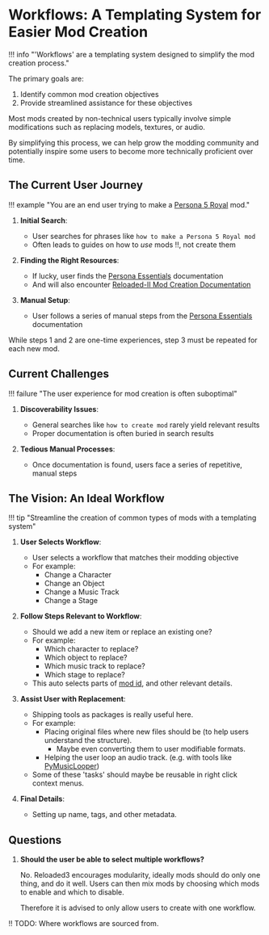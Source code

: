 # Workflows: A Templating System for Easier Mod Creation

!!! info "'Workflows' are a templating system designed to simplify the mod creation process."

The primary goals are:

1. Identify common mod creation objectives
2. Provide streamlined assistance for these objectives

Most mods created by non-technical users typically involve simple modifications such as replacing models, textures, or audio.

By simplifying this process, we can help grow the modding community and potentially inspire some users to become more technically proficient over time.

## The Current User Journey

!!! example "You are an end user trying to make a [Persona 5 Royal][p5r] mod."

1. **Initial Search**:
    - User searches for phrases like `how to make a Persona 5 Royal mod`
    - Often leads to guides on how to *use* mods ‼️, not create them

2. **Finding the Right Resources**:
    - If lucky, user finds the [Persona Essentials][persona-essentials] documentation
    - And will also encounter [Reloaded-II Mod Creation Documentation][r2-mod-creation-docs]

3. **Manual Setup**:
    - User follows a series of manual steps from the [Persona Essentials][persona-essentials] documentation

While steps 1 and 2 are one-time experiences, step 3 must be repeated for each new mod.

## Current Challenges

!!! failure "The user experience for mod creation is often suboptimal"

1. **Discoverability Issues**:
    - General searches like `how to create mod` rarely yield relevant results
    - Proper documentation is often buried in search results

2. **Tedious Manual Processes**:
    - Once documentation is found, users face a series of repetitive, manual steps

## The Vision: An Ideal Workflow

!!! tip "Streamline the creation of common types of mods with a templating system"

1. **User Selects Workflow**:
    - User selects a workflow that matches their modding objective
    - For example:
        - Change a Character
        - Change an Object
        - Change a Music Track
        - Change a Stage

2. **Follow Steps Relevant to Workflow**:
    - Should we add a new item or replace an existing one?
    - For example:
        - Which character to replace?
        - Which object to replace?
        - Which music track to replace?
        - Which stage to replace?
    - This auto selects parts of [mod id][package-id], and other relevant details.

3. **Assist User with Replacement**:
    - Shipping tools as packages is really useful here.
    - For example:
        - Placing original files where new files should be (to help users understand the structure).
            - Maybe even converting them to user modifiable formats.
        - Helping the user loop an audio track. (e.g. with tools like [PyMusicLooper][pymusiclooper])
    - Some of these 'tasks' should maybe be reusable in right click context menus.

4. **Final Details**:
    - Setting up name, tags, and other metadata.

## Questions

1. **Should the user be able to select multiple workflows?**

    No. Reloaded3 encourages modularity, ideally mods should do only one thing, and do it well.
    Users can then mix mods by choosing which mods to enable and which to disable.

    Therefore it is advised to only allow users to create with one workflow.

!! TODO: Where workflows are sourced from.

[p5r]: https://store.steampowered.com/app/1687950/Persona_5_Royal/
[persona-essentials]: https://sewer56.dev/p5rpc.modloader/usage/
[r2-mod-creation-docs]: https://reloaded-project.github.io/Reloaded-II/CreatingMods/
[package-id]: ../Packaging/Package-Metadata.md#id
[pymusiclooper]: https://github.com/arkrow/PyMusicLooper